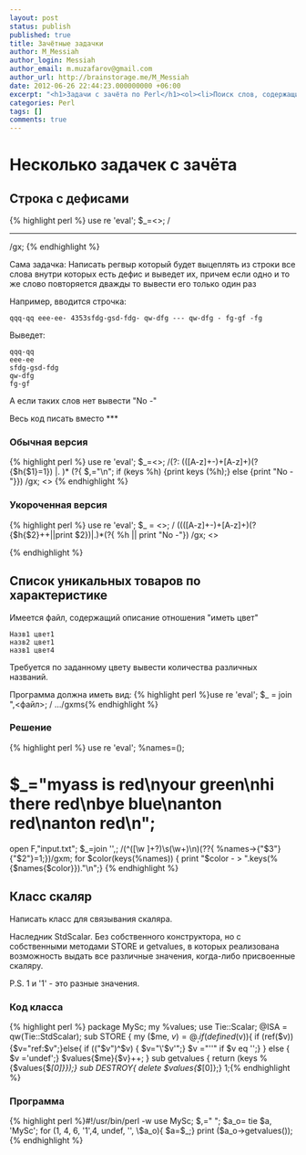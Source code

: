 ```yaml
---
layout: post
status: publish
published: true
title: Зачётные задачки
author: M_Messiah
author_login: Messiah
author_email: m.muzafarov@gmail.com
author_url: http://brainstorage.me/M_Messiah
date: 2012-06-26 22:44:23.000000000 +06:00
excerpt: "<h1>Задачи с зачёта по Perl</h1><ol><li>Поиск слов, содержащих дефисы</li><li>Список уникальных товаров, по их характеристике</li><li>Написать класс для связывания скаляра</li></ol>"
categories: Perl
tags: []
comments: true
---
```


# Несколько задачек с зачёта #


## Строка с дефисами ##

{% highlight perl %}
use re 'eval';
$_=<>;
/
***
/gx;
{% endhighlight %}

Сама задачка:
Написать регвыр который будет выцеплять из строки все слова внутри которых есть дефис
и выведет их, причем если одно и то же слово повторяется дважды то вывести его только один раз

Например, вводится строчка:

	qqq-qq eee-ee- 4353sfdg-gsd-fdg- qw-dfg --- qw-dfg - fg-gf -fg

Выведет:

	qqq-qq
	eee-ee
	sfdg-gsd-fdg
	qw-dfg
	fg-gf

А если таких слов нет вывести "No -"

Весь код писать вместо ***

### Обычная версия ###
{% highlight perl %}
use re 'eval';
 $_=<>;
 /(?:
 (([A-z]+-)+[A-z]+)(?{$h{$1}=1})
 |.
 )*
 (?{ $,="\n"; if (keys %h) {print keys (%h);} else {print "No -"}})
 /gx;
 <>
{% endhighlight %}

### Укороченная версия ###

{% highlight perl %}
use re 'eval';
 $_ = <>;
 /
 ((([A-z]+-)+[A-z]+)(?{$h{$2}++||print $2})|.)*(?{ %h || print "No -"})
 /gx;
 <>

{% endhighlight %}

## Список уникальных товаров по характеристике ##

Имеется файл, содержащий описание отношения "иметь цвет"

	Назв1 цвет1
	назв2 цвет1
	назв1 цвет4

Требуется по заданному цвету вывести количества различных названий.

Программа должна иметь вид:
{% highlight perl %}use re 'eval'; $_ = join ",<файл>; / .../gxms{% endhighlight %}

### Решение ###

{% highlight perl %} use re 'eval';
 %names=();
# $_="myass is red\nyour green\nhi there red\nbye blue\nanton red\nanton red\n";
open F,"input.txt";
 $_=join '',<F>;
 /(^([\w ]+?)\s(\w+)\n)(??{ %names->{"$3"}{"$2"}=1;})/gxm;
for $color(keys(%names)) { print "$color - > ".keys(%{$names{$color}})."\n";}
{% endhighlight %}

## Класс скаляр ##

Написать класс для связывания скаляра.

Наследник StdScalar. Без собственного конструктора, но с собственными методами STORE и getvalues, в которых реализована возможность выдать все различные значения, когда-либо присвоенные скаляру.

P.S. 1 и '1' - это разные значения.

### Код класса ###
{% highlight perl %}
package MySc;
my %values;
use Tie::Scalar;
 @ISA = qw(Tie::StdScalar);
sub STORE {
my ($me, $v) = @_;
if (defined($v)){
if (ref($v)) {$v="ref:$v";}else{
if (("$v")^$v) { $v="\'$v\'";}
 $v ="\'\'" if $v eq '';} }
else {
 $v ='undef';}
 $values{$me}{$v}++;
}
sub getvalues { return (keys %{$values{$_[0]}});}
sub DESTROY{
delete $values{$_[0]};}
1;{% endhighlight %}

### Программа ###
{% highlight perl %}#!/usr/bin/perl -w
use MySc;
 $,=" ";
 $a_o= tie $a, 'MySc';
for (1, 4, 6, '1',4, undef, '', \$a_o){
 $a=$_;}
print ($a_o->getvalues());{% endhighlight %}
